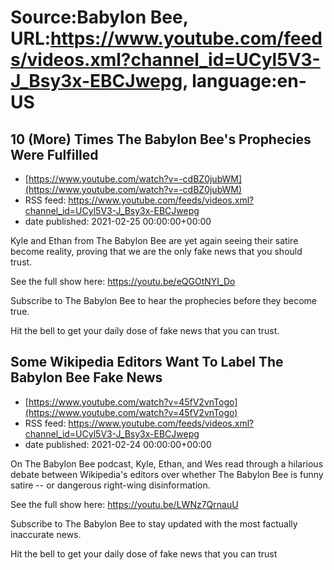 # Source:Babylon Bee, URL:https://www.youtube.com/feeds/videos.xml?channel_id=UCyl5V3-J_Bsy3x-EBCJwepg, language:en-US

## 10 (More) Times The Babylon Bee's Prophecies Were Fulfilled
 - [https://www.youtube.com/watch?v=-cdBZ0jubWM](https://www.youtube.com/watch?v=-cdBZ0jubWM)
 - RSS feed: https://www.youtube.com/feeds/videos.xml?channel_id=UCyl5V3-J_Bsy3x-EBCJwepg
 - date published: 2021-02-25 00:00:00+00:00

Kyle and Ethan from The Babylon Bee are yet again seeing their satire become reality, proving that we are the only fake news that you should trust.

See the full show here: https://youtu.be/eQGOtNYI_Do

Subscribe to The Babylon Bee to hear the prophecies before they become true.

Hit the bell to get your daily dose of fake news that you can trust.

## Some Wikipedia Editors Want To Label The Babylon Bee Fake News
 - [https://www.youtube.com/watch?v=45fV2vnTogo](https://www.youtube.com/watch?v=45fV2vnTogo)
 - RSS feed: https://www.youtube.com/feeds/videos.xml?channel_id=UCyl5V3-J_Bsy3x-EBCJwepg
 - date published: 2021-02-24 00:00:00+00:00

On The Babylon Bee podcast, Kyle, Ethan, and Wes read through a hilarious debate between Wikipedia's editors over whether The Babylon Bee is funny satire -- or dangerous right-wing disinformation.

See the full show here:
https://youtu.be/LWNz7QrnauU

Subscribe to The Babylon Bee to stay updated with the most factually inaccurate news.

Hit the bell to get your daily dose of fake news that you can trust

